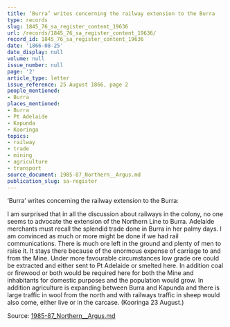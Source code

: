 ```yaml
---
title: ‘Burra’ writes concerning the railway extension to the Burra
type: records
slug: 1845_76_sa_register_content_19636
url: /records/1845_76_sa_register_content_19636/
record_id: 1845_76_sa_register_content_19636
date: '1866-08-25'
date_display: null
volume: null
issue_number: null
page: '2'
article_type: letter
issue_reference: 25 August 1866, page 2
people_mentioned:
- Burra
places_mentioned:
- Burra
- Pt Adelaide
- Kapunda
- Kooringa
topics:
- railway
- trade
- mining
- agriculture
- transport
source_document: 1985-87_Northern__Argus.md
publication_slug: sa-register
---
```


‘Burra’ writes concerning the railway extension to the Burra:

I am surprised that in all the discussion about railways in the colony, no one seems to advocate the extension of the Northern Line to Burra.  Adelaide merchants must recall the splendid trade done in Burra in her palmy days.  I am convinced as much or more might be done if we had rail communications.  There is much ore left in the ground and plenty of men to raise it.  It stays there because of the enormous expense of carriage to and from the Mine.  Under more favourable circumstances low grade ore could be extracted and either sent to Pt Adelaide or smelted here.  In addition coal or firewood or both would be required here for both the Mine and inhabitants for domestic purposes and the population would grow.  In addition agriculture is expanding between Burra and Kapunda and there is large traffic in wool from the north and with railways traffic in sheep would also come, either live or in the carcase.  (Kooringa 23 August.)

Source: [1985-87_Northern__Argus.md](/downloads/markdown/1985-87_Northern__Argus.md)
